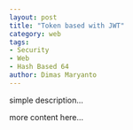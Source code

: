 ```yaml
---
layout: post
title: "Token based with JWT"
category: web
tags: 
- Security
- Web
- Hash Based 64
author: Dimas Maryanto
---
```


simple description...
<!--more-->

more content here...